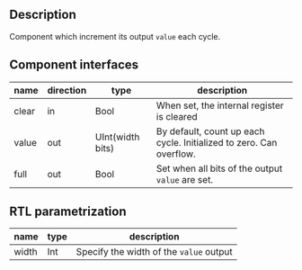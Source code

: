 ## Description
Component which increment its output `value` each cycle.

## Component interfaces

| name | direction | type | description |
| ------ | ----------- | ------ |  ------ |
| clear | in | Bool | When set, the internal register is cleared |
| value | out | UInt(width bits) | By default, count up each cycle. Initialized to zero. Can overflow.|
| full | out | Bool | Set when all bits of the output `value` are set. |

## RTL parametrization

| name | type | description | 
| ------ | ----------- | ------ |
| width | Int | Specify the width of the `value` output |
